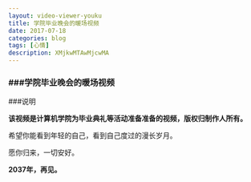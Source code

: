 ```yaml
---
layout: video-viewer-youku
title: 学院毕业晚会的暖场视频
date: 2017-07-18
categories: blog
tags: [心情]
description: XMjkwMTAwMjcwMA
---
```

<h3>###学院毕业晚会的暖场视频</h3>

###说明

<b>该视频是计算机学院为毕业典礼等活动准备准备的视频，版权归制作人所有。</b>

希望你能看到年轻的自己，看到自己度过的漫长岁月。

愿你归来，一切安好。

<b>2037年，再见。</b>
